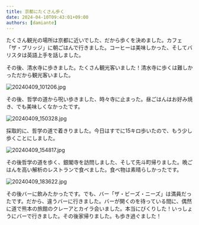 ```yaml
---
title: 京都にたくさん歩く
date: 2024-04-10T09:43:01+09:00
authors: [damiante]
---
```

たくさん観光の場所は京都に近いでした、だから歩くを決めました。カフェ「ザ・ブリッジ」に朝ごはんで行きました。コーヒーは美味しかった、そしてバリスタは英語上手を話しました。

その後、清水寺に歩きました。たくさん観光客いました！清水寺に歩くは難しかっただから観光客いました。

![20240409_101206.jpg](https://github.com/devhou-se/www-jp/assets/12438044/16429419-020d-485a-bb9a-10ead73fe615)

その後、哲学の道から呪い歩きました、時々寺に止まった。昼ごはんはお好み焼き、でも美味しくなかったです。

![20240409_150328.jpg](https://github.com/devhou-se/www-jp/assets/12438044/df02f938-21b2-433e-8a71-859c5930be33)

採取的に、哲学の道で着きりました。今日はすでに15キロ歩いたので、もう少し歩くことにしました。

![20240409_154817.jpg](https://github.com/devhou-se/www-jp/assets/12438044/462d6c59-1888-4180-a223-4cdc08554c17)

その後哲学の道を歩く、銀閣寺を訪問しました、そして先斗町帰りました。晩ごはんを高い解析のレストランで食べました。食べ物は素晴らしかったです。

![20240409_183622.jpg](https://github.com/devhou-se/www-jp/assets/12438044/71edd9cd-00b9-4f5b-af01-1237b57e136d)

その後バーに飲みたかったです。でも、バー「ザ・ビーズ・ニーズ」は満員だったです。だから、違うバーに行きました。バーが開くのを待っている間に、偶然に道で熊本の旅館のクレーアとカイラ会いました。本当にびくりした！いっしょうにバーで行きました。その後家帰りました。も歩き過ぐました！
